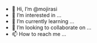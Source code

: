 - 👋 Hi, I’m @mojirasi
- 👀 I’m interested in ...
- 🌱 I’m currently learning ...
- 💞️ I’m looking to collaborate on ...
- 📫 How to reach me ...

<!---
mojirasi/mojirasi is a ✨ special ✨ repository because its `README.md` (this file) appears on your GitHub profile.
You can click the Preview link to take a look at your changes.
--->
